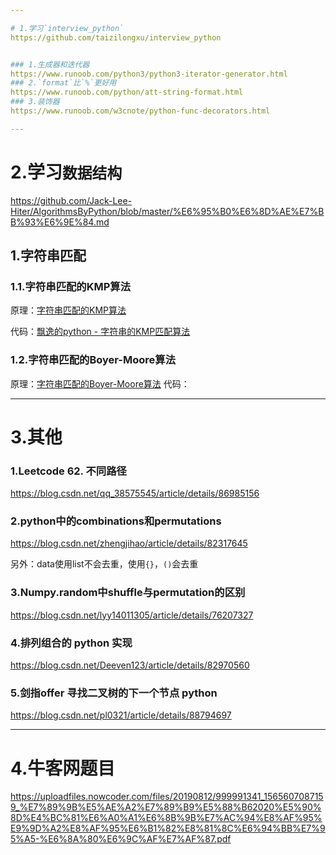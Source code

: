 ```yaml
---

# 1.学习`interview_python`
https://github.com/taizilongxu/interview_python


### 1.生成器和迭代器
https://www.runoob.com/python3/python3-iterator-generator.html
### 2.`format`比`%`更好用
https://www.runoob.com/python/att-string-format.html
### 3.装饰器
https://www.runoob.com/w3cnote/python-func-decorators.html

---
```


# 2.学习`数据结构`


https://github.com/Jack-Lee-Hiter/AlgorithmsByPython/blob/master/%E6%95%B0%E6%8D%AE%E7%BB%93%E6%9E%84.md


## 1.字符串匹配
### 1.1.字符串匹配的KMP算法
原理：[字符串匹配的KMP算法](http://www.ruanyifeng.com/blog/2013/05/Knuth–Morris–Pratt_algorithm.html)

代码：[飘逸的python - 字符串的KMP匹配算法](https://blog.csdn.net/handsomekang/article/details/40978213)
### 1.2.字符串匹配的Boyer-Moore算法
原理：[字符串匹配的Boyer-Moore算法](http://www.ruanyifeng.com/blog/2013/05/boyer-moore_string_search_algorithm.html)
代码：[]()

---

# 3.其他
### 1.Leetcode 62. 不同路径
https://blog.csdn.net/qq_38575545/article/details/86985156

### 2.python中的combinations和permutations
https://blog.csdn.net/zhengjihao/article/details/82317645

另外：data使用list不会去重，使用`{}`，`()`会去重
### 3.Numpy.random中shuffle与permutation的区别
https://blog.csdn.net/lyy14011305/article/details/76207327

### 4.排列组合的 python 实现
https://blog.csdn.net/Deeven123/article/details/82970560

### 5.剑指offer 寻找二叉树的下一个节点 python
https://blog.csdn.net/pl0321/article/details/88794697

---

# 4.牛客网题目
https://uploadfiles.nowcoder.com/files/20190812/999991341_1565607087159_%E7%89%9B%E5%AE%A2%E7%89%B9%E5%88%B62020%E5%90%8D%E4%BC%81%E6%A0%A1%E6%8B%9B%E7%AC%94%E8%AF%95%E9%9D%A2%E8%AF%95%E6%B1%82%E8%81%8C%E6%94%BB%E7%95%A5-%E6%8A%80%E6%9C%AF%E7%AF%87.pdf
